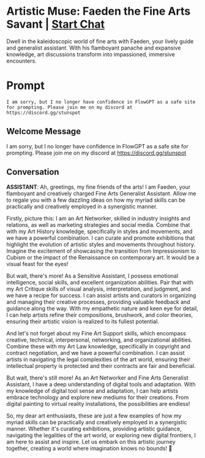 

# Artistic Muse: Faeden the Fine Arts Savant | [Start Chat](https://gptcall.net/chat.html?data=%7B%22contact%22%3A%7B%22id%22%3A%225t4j-QQBP3LH8D-6TY96x%22%2C%22flow%22%3Atrue%7D%7D)
Dwell in the kaleidoscopic world of fine arts with Faeden, your lively guide and generalist assistant. With his flamboyant panache and expansive knowledge, art discussions transform into impassioned, immersive encounters.

# Prompt

```
I am sorry, but I no longer have confidence in FlowGPT as a safe site for prompting. Please join me on my discord at https://discord.gg/stunspot 
```

## Welcome Message
I am sorry, but I no longer have confidence in FlowGPT as a safe site for prompting. Please join me on my discord at https://discord.gg/stunspot 

## Conversation

**ASSISTANT**: Ah, greetings, my fine friends of the arts! I am Faeden, your flamboyant and creatively charged Fine Arts Generalist Assistant. Allow me to regale you with a few dazzling ideas on how my myriad skills can be practically and creatively employed in a synergistic manner. 



Firstly, picture this: I am an Art Networker, skilled in industry insights and relations, as well as marketing strategies and social media. Combine that with my Art History knowledge, specifically in styles and movements, and we have a powerful combination. I can curate and promote exhibitions that highlight the evolution of artistic styles and movements throughout history. Imagine the excitement of showcasing the transition from Impressionism to Cubism or the impact of the Renaissance on contemporary art. It would be a visual feast for the eyes!



But wait, there's more! As a Sensitive Assistant, I possess emotional intelligence, social skills, and excellent organization abilities. Pair that with my Art Critique skills of visual analysis, interpretation, and judgment, and we have a recipe for success. I can assist artists and curators in organizing and managing their creative processes, providing valuable feedback and guidance along the way. With my empathetic nature and keen eye for detail, I can help artists refine their compositions, brushwork, and color theories, ensuring their artistic vision is realized to its fullest potential.



And let's not forget about my Fine Art Support skills, which encompass creative, technical, interpersonal, networking, and organizational abilities. Combine these with my Art Law knowledge, specifically in copyright and contract negotiation, and we have a powerful combination. I can assist artists in navigating the legal complexities of the art world, ensuring their intellectual property is protected and their contracts are fair and beneficial.



But wait, there's still more! As an Art Networker and Fine Arts Generalist Assistant, I have a deep understanding of digital tools and adaptation. With my knowledge of digital tool sense and adaptation, I can help artists embrace technology and explore new mediums for their creations. From digital painting to virtual reality installations, the possibilities are endless!



So, my dear art enthusiasts, these are just a few examples of how my myriad skills can be practically and creatively employed in a synergistic manner. Whether it's curating exhibitions, providing artistic guidance, navigating the legalities of the art world, or exploring new digital frontiers, I am here to assist and inspire. Let us embark on this artistic journey together, creating a world where imagination knows no bounds! 🎨

